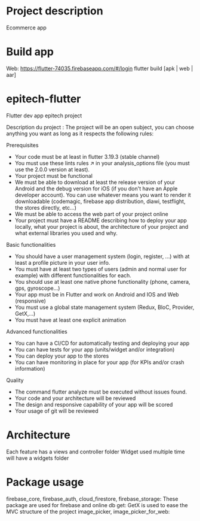 # Project description
Ecommerce app

# Build app

Web: https://flutter-74035.firebaseapp.com/#/login
flutter build [apk | web | aar]

# epitech-flutter
Flutter dev app epitech project

Description du project : The project will be an open subject, you can choose anything you want as long as it respects the following rules:

Prerequisites
- Your code must be at least in flutter 3.19.3 (stable channel)
- You must use these lints rules ↗ in your analysis_options file (you must use the 2.0.0 version at least).
- Your project must be functional
- We must be able to download at least the release version of your Android and the debug version for iOS (if you don't have an Apple developer account). You can use whatever means you want to render it downloadable (codemagic, firebase app distribution, diawi, testflight, the stores directly, etc…)
- We must be able to access the web part of your project online
- Your project must have a README describing how to deploy your app locally, what your project is about, the architecture of your project and what external libraries you used and why.

Basic functionalities
- You should have a user management system (login, register, ...) with at least a profile picture in your user info.
- You must have at least two types of users (admin and normal user for example) with different functionalities for each.
- You should use at least one native phone functionality (phone, camera, gps, gyroscope...)
- Your app must be in Flutter and work on Android and IOS and Web (responsive)
- You must use a global state management system (Redux, BloC, Provider, GetX,...)
- You must have at least one explicit animation
 
Advanced functionalities
- You can have a CI/CD for automatically testing and deploying your app
- You can have tests for your app (units/widget and/or integration)
- You can deploy your app to the stores
- You can have monitoring in place for your app (for KPIs and/or crash information)

Quality
- The command flutter analyze must be executed without issues found.
- Your code and your architecture will be reviewed
- The design and responsive capability of your app will be scored
- Your usage of git will be reviewed

# Architecture
Each feature has a views and controller folder
Widget used multiple time will have a widgets folder

# Package usage
firebase_core, firebase_auth, cloud_firestore, firebase_storage: These package are used for firebase and online db
get: GetX is used to ease the MVC structure of the project
image_picker, image_picker_for_web: 